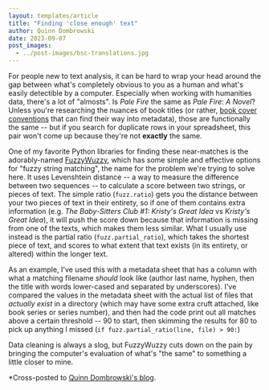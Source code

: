 ```yaml
---
layout: templates/article
title: "Finding 'close enough' text"
author: Quinn Dombrowski
date: 2023-09-07
post_images:
  - ../post-images/bsc-translations.jpg
---
```


For people new to text analysis, it can be hard to wrap your head around the gap between what's completely obvious to you as a human and what's easily detectible by a computer. Especially when working with humanities data, there's a lot of "almosts". Is _Pale Fire_ the same as _Pale Fire: A Novel_? Unless you're researching the nuances of book titles (or rather, [book cover conventions](https://www.vox.com/the-goods/2019/2/14/18223954/a-novel-book-cover-reading-line) that can find their way into metadata), those are functionally the same -- but if you search for duplicate rows in your spreadsheet, this pair won't come up because they're not **exactly** the same.

One of my favorite Python libraries for finding these near-matches is the adorably-named [FuzzyWuzzy](https://pypi.org/project/fuzzywuzzy/), which has some simple and effective options for "fuzzy string matching", the name for the problem we're trying to solve here. It uses Levenshtein distance -- a way to measure the difference between two sequences -- to calculate a score between two strings, or pieces of text. The simple ratio (`fuzz.ratio`) gets you the distance between your two pieces of text in their entirety, so if one of them contains extra information (e.g. _The Baby-Sitters Club #1: Kristy's Great Idea_ vs _Kristy's Great Idea_), it will push the score down because that information is missing from one of the texts, which makes them less similar. What I usually use instead is the partial ratio (`fuzz.partial_ratio`), which takes the shortest piece of text, and scores to what extent that text exists (in its entirety, or altered) within the longer text.

As an example, I've used this with a metadata sheet that has a column with what a matching filename _should_ look like (author last name, hyphen, then the title with words lower-cased and separated by underscores). I've compared the values in the metadata sheet with the actual list of files that _actually exist_ in a directory (which may have some extra cruft attached, like book series or series number), and then had the code print out all matches above a certain threshold -- 90 to start, then skimming the results for 80 to pick up anything I missed (`if fuzz.partial_ratio(line, file) > 90:`)

Data cleaning is always a slog, but FuzzyWuzzy cuts down on the pain by bringing the computer's evaluation of what's "the same" to something a little closer to mine.

\*Cross-posted to [Quinn Dombrowski's blog](https://quinndombrowski.com/blog/2023/09/07/finding-close-enough-text/).

